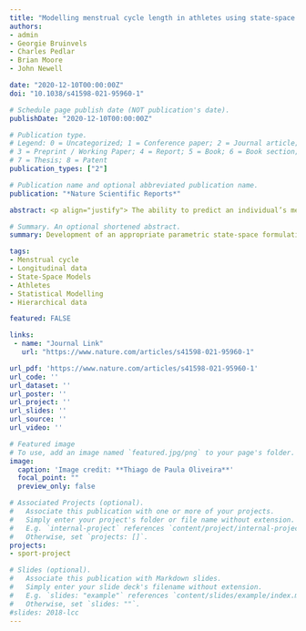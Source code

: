 ```yaml
---
title: "Modelling menstrual cycle length in athletes using state-space models"
authors:
- admin
- Georgie Bruinvels
- Charles Pedlar
- Brian Moore
- John Newell

date: "2020-12-10T00:00:00Z"
doi: "10.1038/s41598-021-95960-1"

# Schedule page publish date (NOT publication's date).
publishDate: "2020-12-10T00:00:00Z"

# Publication type.
# Legend: 0 = Uncategorized; 1 = Conference paper; 2 = Journal article;
# 3 = Preprint / Working Paper; 4 = Report; 5 = Book; 6 = Book section;
# 7 = Thesis; 8 = Patent
publication_types: ["2"]

# Publication name and optional abbreviated publication name.
publication: "*Nature Scientific Reports*"

abstract: <p align="justify"> The ability to predict an individual’s menstrual cycle length to a high degree of precision could help female athletes to track their period and tailor their training and nutrition correspondingly. Such individualisation is possible and necessary, given the known inter-individual variation in cycle length. To achieve this, a hybrid predictive model was built using data on 16,524 cycles collected from a sample of 2125 women (mean age 34.38 years, range 18.00–47.10, number of menstrual cycles ranging from 4 to 53). A mixed-effect state-space model was fitted to capture the within-subject temporal correlation, incorporating a Bayesian approach for process forecasting to predict the duration (in days) of the next menstrual cycle. The modelling procedure was split into three steps (1) a time trend component using a random walk with an overdispersion parameter, (2) an autocorrelation component using an autoregressive moving-average model, and (3) a linear predictor to account for covariates (e.g. injury, stomach cramps, training intensity). The inclusion of an overdispersion parameter suggested that 26.36% [23.68%,29.17%] of cycles in the sample were overdispersed. The random walk standard deviation for a non-overdispersed cycle is 27.41±1.05 [1.00, 1.09] days while under an overdispersed cycle, the menstrual cycle variance increase in 4.78 [4.57, 5.00] days. To assess the performance and prediction accuracy of the model, each woman’s last observation was used as test data. The root mean square error (RMSE), concordance correlation coefficient and Pearson correlation coefficient (r) between the observed and predicted values were calculated. The model had an RMSE of 1.6412 days, a precision of 0.7361 and overall accuracy of 0.9871. In conclusion, the hybrid model presented here is a helpful approach for predicting menstrual cycle length, which in turn can be used to support female athlete wellness. </p>

# Summary. An optional shortened abstract.
summary: Development of an appropriate parametric state-space formulation for the marginal distribution of standard menstrual cycles for female athletes

tags:
- Menstrual cycle
- Longitudinal data
- State-Space Models
- Athletes
- Statistical Modelling
- Hierarchical data

featured: FALSE

links:
 - name: "Journal Link"
   url: "https://www.nature.com/articles/s41598-021-95960-1"

url_pdf: 'https://www.nature.com/articles/s41598-021-95960-1'
url_code: ''
url_dataset: ''
url_poster: ''
url_project: ''
url_slides: ''
url_source: ''
url_video: ''

# Featured image
# To use, add an image named `featured.jpg/png` to your page's folder. 
image:
  caption: 'Image credit: **Thiago de Paula Oliveira**'
  focal_point: ""
  preview_only: false

# Associated Projects (optional).
#   Associate this publication with one or more of your projects.
#   Simply enter your project's folder or file name without extension.
#   E.g. `internal-project` references `content/project/internal-project/index.md`.
#   Otherwise, set `projects: []`.
projects:
- sport-project

# Slides (optional).
#   Associate this publication with Markdown slides.
#   Simply enter your slide deck's filename without extension.
#   E.g. `slides: "example"` references `content/slides/example/index.md`.
#   Otherwise, set `slides: ""`.
#slides: 2018-lcc
---
```


